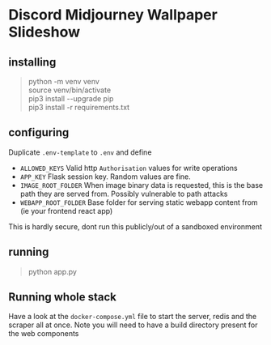 # Discord Midjourney Wallpaper Slideshow

## installing

> python -m venv venv \
> source venv/bin/activate \
> pip3 install --upgrade pip \
> pip3 install -r requirements.txt

## configuring

Duplicate `.env-template` to `.env` and define

- `ALLOWED_KEYS` Valid http `Authorisation` values for write operations
- `APP_KEY` Flask session key. Random values are fine.
- `IMAGE_ROOT_FOLDER` When image binary data is requested, this is the base path they are served from. Possibly vulnerable to path attacks
- `WEBAPP_ROOT_FOLDER` Base folder for serving static webapp content from (ie your frontend react app)

This is hardly secure, dont run this publicly/out of a sandboxed environment

## running

> python app.py

## Running whole stack

Have a look at the `docker-compose.yml` file to start the server, redis and the scraper all at once.
Note you will need to have a build directory present for the web components
